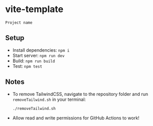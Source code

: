 # vite-template

`Project name`

## Setup

- Install dependencies: `npm i`
- Start server: `npm run dev`
- Build: `npm run build`
- Test: `npm test`

## Notes

- To remove TailwindCSS, navigate to the repository folder and run `removeTailwind.sh` in your terminal:

  ```
  ./removeTailwind.sh
  ```

- Allow read and write permissions for GitHub Actions to work!
